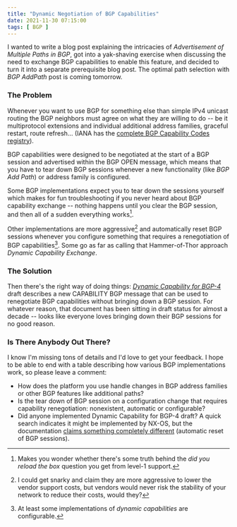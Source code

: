 ```yaml
---
title: "Dynamic Negotiation of BGP Capabilities"
date: 2021-11-30 07:15:00
tags: [ BGP ]
---
```

I wanted to write a blog post explaining the intricacies of *Advertisement of Multiple Paths in BGP*, got into a yak-shaving exercise when discussing the need to exchange BGP capabilities to enable this feature, and decided to turn it into a separate prerequisite blog post. The optimal path selection with *BGP AddPath* post is coming tomorrow.

### The Problem

Whenever you want to use BGP for something else than simple IPv4 unicast routing the BGP neighbors must agree on what they are willing to do -- be it multiprotocol extensions and individual additional address families, graceful restart, route refresh... (IANA has the [complete BGP Capability Codes registry](https://www.iana.org/assignments/capability-codes/capability-codes.xhtml)).
<!--more-->
BGP capabilities were designed to be negotiated at the start of a BGP session and advertised within the BGP OPEN message, which means that you have to tear down BGP sessions whenever a new functionality (like *BGP Add Path*) or address family is configured. 

Some BGP implementations expect you to tear down the sessions yourself which makes for fun troubleshooting if you never heard about BGP capability exchange -- nothing happens until you clear the BGP session, and then all of a sudden everything works[^L1]. 

Other implementations are more aggressive[^SUP] and automatically reset BGP sessions whenever you configure something that requires a renegotiation of BGP capabilities[^DCAP]. Some go as far as calling that Hammer-of-Thor approach *Dynamic Capability Exchange*.

[^L1]: Makes you wonder whether there's some truth behind the _did you reload the box_ question you get from level-1 support.

[^SUP]: I could get snarky and claim they are more aggressive to lower the vendor support costs, but vendors would never risk the stability of your network to reduce their costs, would they?

[^DCAP]: At least some implementations of *dynamic capabilities* are configurable.

### The Solution

Then there's the right way of doing things: *[Dynamic Capability for BGP-4](https://datatracker.ietf.org/doc/html/draft-ietf-idr-dynamic-cap-16)* draft describes a new CAPABILITY BGP message that can be used to renegotiate BGP capabilities without bringing down a BGP session. For whatever reason, that document has been sitting in draft status for almost a decade -- looks like everyone loves bringing down their BGP sessions for no good reason.

### Is There Anybody Out There?

I know I'm missing tons of details and I'd love to get your feedback. I hope to be able to end with a table describing how various BGP implementations work, so please leave a comment:

* How does the platform you use handle changes in BGP address families or other BGP features like additional paths?
* Is the tear down of BGP session on a configuration change that requires capability renegotiation: nonexistent, automatic or configurable?
* Did anyone implemented Dynamic Capability for BGP-4 draft? A quick search indicates it might be implemented by NX-OS, but the documentation [claims something completely different](https://www.cisco.com/c/en/us/td/docs/switches/datacenter/nexus9000/sw/7-x/unicast/configuration/guide/b_Cisco_Nexus_9000_Series_NX-OS_Unicast_Routing_Configuration_Guide_7x/b_Cisco_Nexus_9000_Series_NX-OS_Unicast_Routing_Configuration_Guide_7x_chapter_01011.html#task_4546602316DF4854AD465E4960FE41FF) (automatic reset of BGP sessions).


